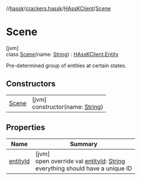 //[hassk](../../../../index.md)/[crackers.hassk](../../index.md)/[HAssKClient](../index.md)/[Scene](index.md)

# Scene

[jvm]\
class [Scene](index.md)(name: [String](https://kotlinlang.org/api/latest/jvm/stdlib/kotlin/-string/index.html)) : [HAssKClient.Entity](../-entity/index.md)

Pre-determined group of entities at certain states.

## Constructors

| | |
|---|---|
| [Scene](-scene.md) | [jvm]<br>constructor(name: [String](https://kotlinlang.org/api/latest/jvm/stdlib/kotlin/-string/index.html)) |

## Properties

| Name | Summary |
|---|---|
| [entityId](entity-id.md) | [jvm]<br>open override val [entityId](entity-id.md): [String](https://kotlinlang.org/api/latest/jvm/stdlib/kotlin/-string/index.html)<br>everything should have a unique ID |

